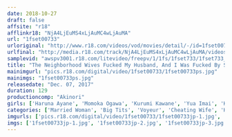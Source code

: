 ```yaml
---
date: 2018-10-27
draft: false
affsite: "r18"
afflinkr18: "NjA4LjEuMS4xLjAuMC4wLjAuMA"
url: "1fset00733"
urloriginal: "http://www.r18.com/videos/vod/movies/detail/-/id=1fset00733"
urlfinal: "http://media.r18.com/track/NjA4LjEuMS4xLjAuMC4wLjAuMA/videos/vod/movies/detail/-/id=1fset00733"
samplevid: "awspv3001.r18.com/litevideo/freepv/1/1fs/1fset733/1fset733_dmb_w.mp4"
title: "The Neighborhood Wives Fucked My Husband, And I Was Fucked By Someone Else's Husband From The Neighborhood, On This 2 Day 1 Night Hot Springs Vacation 2"
mainimgurl: "pics.r18.com/digital/video/1fset00733/1fset00733ps.jpg"
mainimgs: "1fset00733ps.jpg"
releasedate: "Dec. 07, 2017"
duration: 129
productioncomp: "Akinori"
girls: ['Haruna Ayane', 'Momoka Ogawa', 'Kurumi Kawane', 'Yua Imai', 'Ko Asumi (Mari Koizumi)']
categories: ['Married Woman', 'Big Tits', 'Voyeur', 'Cheating Wife', 'Hot Spring', 'Threesome / Foursome', 'Hi-Def', 'Special 7 studios SALE']
imgurls: ['pics.r18.com/digital/video/1fset00733/1fset00733jp-1.jpg', 'pics.r18.com/digital/video/1fset00733/1fset00733jp-2.jpg', 'pics.r18.com/digital/video/1fset00733/1fset00733jp-3.jpg', 'pics.r18.com/digital/video/1fset00733/1fset00733jp-4.jpg', 'pics.r18.com/digital/video/1fset00733/1fset00733jp-5.jpg', 'pics.r18.com/digital/video/1fset00733/1fset00733jp-6.jpg', 'pics.r18.com/digital/video/1fset00733/1fset00733jp-7.jpg', 'pics.r18.com/digital/video/1fset00733/1fset00733jp-8.jpg', 'pics.r18.com/digital/video/1fset00733/1fset00733jp-9.jpg', 'pics.r18.com/digital/video/1fset00733/1fset00733jp-10.jpg', 'pics.r18.com/digital/video/1fset00733/1fset00733jp-11.jpg', 'pics.r18.com/digital/video/1fset00733/1fset00733jp-12.jpg', 'pics.r18.com/digital/video/1fset00733/1fset00733jp-13.jpg', 'pics.r18.com/digital/video/1fset00733/1fset00733jp-14.jpg', 'pics.r18.com/digital/video/1fset00733/1fset00733jp-15.jpg', 'pics.r18.com/digital/video/1fset00733/1fset00733jp-16.jpg', 'pics.r18.com/digital/video/1fset00733/1fset00733jp-17.jpg', 'pics.r18.com/digital/video/1fset00733/1fset00733jp-18.jpg', 'pics.r18.com/digital/video/1fset00733/1fset00733jp-19.jpg', 'pics.r18.com/digital/video/1fset00733/1fset00733jp-20.jpg']
imgs: ['1fset00733jp-1.jpg', '1fset00733jp-2.jpg', '1fset00733jp-3.jpg', '1fset00733jp-4.jpg', '1fset00733jp-5.jpg', '1fset00733jp-6.jpg', '1fset00733jp-7.jpg', '1fset00733jp-8.jpg', '1fset00733jp-9.jpg', '1fset00733jp-10.jpg', '1fset00733jp-11.jpg', '1fset00733jp-12.jpg', '1fset00733jp-13.jpg', '1fset00733jp-14.jpg', '1fset00733jp-15.jpg', '1fset00733jp-16.jpg', '1fset00733jp-17.jpg', '1fset00733jp-18.jpg', '1fset00733jp-19.jpg', '1fset00733jp-20.jpg']
---
```

